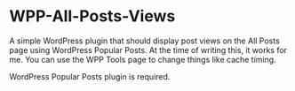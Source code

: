 # WPP-All-Posts-Views
A simple WordPress plugin that should display post views on the All Posts page using WordPress Popular Posts. At the time of writing this, it works for me. You can use the WPP Tools page to change things like cache timing.

WordPress Popular Posts plugin is required.
